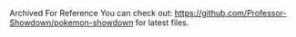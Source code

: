 Archived For Reference
You can check out: https://github.com/Professor-Showdown/pokemon-showdown for latest files.
